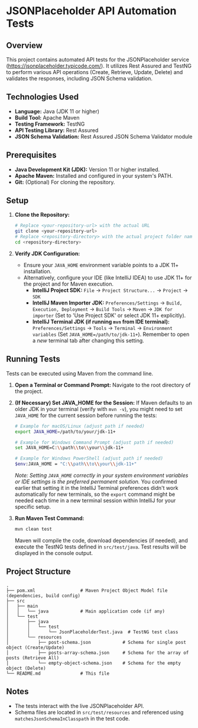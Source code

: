 # JSONPlaceholder API Automation Tests

## Overview

This project contains automated API tests for the JSONPlaceholder service (https://jsonplaceholder.typicode.com/). It utilizes Rest Assured and TestNG to perform various API operations (Create, Retrieve, Update, Delete) and validates the responses, including JSON Schema validation.

## Technologies Used

*   **Language:** Java (JDK 11 or higher)
*   **Build Tool:** Apache Maven
*   **Testing Framework:** TestNG
*   **API Testing Library:** Rest Assured
*   **JSON Schema Validation:** Rest Assured JSON Schema Validator module

## Prerequisites

*   **Java Development Kit (JDK):** Version 11 or higher installed.
*   **Apache Maven:** Installed and configured in your system's PATH.
*   **Git:** (Optional) For cloning the repository.

## Setup

1.  **Clone the Repository:**
    ```bash
    # Replace <your-repository-url> with the actual URL
    git clone <your-repository-url>
    # Replace <repository-directory> with the actual project folder name
    cd <repository-directory>
    ```

2.  **Verify JDK Configuration:**
    *   Ensure your `JAVA_HOME` environment variable points to a JDK 11+ installation.
    *   Alternatively, configure your IDE (like IntelliJ IDEA) to use JDK 11+ for the project and for Maven execution.
        *   **IntelliJ Project SDK:** `File` -> `Project Structure...` -> `Project` -> `SDK`
        *   **IntelliJ Maven Importer JDK:** `Preferences/Settings` -> `Build, Execution, Deployment` -> `Build Tools` -> `Maven` -> `JDK for importer` (Set to 'Use Project SDK' or select JDK 11+ explicitly).
        *   **IntelliJ Terminal JDK (if running `mvn` from IDE terminal):** `Preferences/Settings` -> `Tools` -> `Terminal` -> `Environment variables` (Set `JAVA_HOME=/path/to/jdk-11+`). Remember to open a *new* terminal tab after changing this setting.

## Running Tests

Tests can be executed using Maven from the command line.

1.  **Open a Terminal or Command Prompt:** Navigate to the root directory of the project.

2.  **(If Necessary) Set JAVA_HOME for the Session:** If Maven defaults to an older JDK in your terminal (verify with `mvn -v`), you might need to set `JAVA_HOME` for the current session before running the tests:
    ```bash
    # Example for macOS/Linux (adjust path if needed)
    export JAVA_HOME=/path/to/your/jdk-11+
    
    # Example for Windows Command Prompt (adjust path if needed)
    set JAVA_HOME=C:\\path\\to\\your\\jdk-11+
    
    # Example for Windows PowerShell (adjust path if needed)
    $env:JAVA_HOME = "C:\\path\\to\\your\\jdk-11+"
    ```
    *Note: Setting `JAVA_HOME` correctly in your system environment variables or IDE settings is the preferred permanent solution.* You confirmed earlier that setting it in the IntelliJ Terminal preferences didn't work automatically for new terminals, so the `export` command might be needed each time in a new terminal session within IntelliJ for your specific setup.

3.  **Run Maven Test Command:**
    ```bash
    mvn clean test
    ```
    Maven will compile the code, download dependencies (if needed), and execute the TestNG tests defined in `src/test/java`. Test results will be displayed in the console output.

## Project Structure

```
.
├── pom.xml                 # Maven Project Object Model file (dependencies, build config)
├── src
│   ├── main
│   │   └── java            # Main application code (if any)
│   └── test
│       ├── java
│       │   └── test
│       │       └── JsonPlaceholderTest.java  # TestNG test class
│       └── resources
│           ├── post-schema.json            # Schema for single post object (Create/Update)
│           ├── posts-array-schema.json     # Schema for the array of posts (Retrieve All)
│           └── empty-object-schema.json    # Schema for the empty object (Delete)
└── README.md               # This file
```

## Notes

*   The tests interact with the live JSONPlaceholder API.
*   Schema files are located in `src/test/resources` and referenced using `matchesJsonSchemaInClasspath` in the test code.

